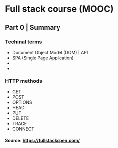 # Full stack course (MOOC)

## Part 0 | Summary 

### Techinal terms
- Document Object Model (DOM) | API
- SPA (Single Page Application)
-
-

### HTTP methods
- GET
- POST
- OPTIONS
- HEAD
- PUT
- DELETE
- TRACE
- CONNECT


#### Source: https://fullstackopen.com/